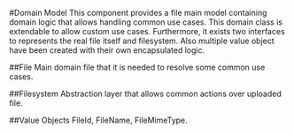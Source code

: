#Domain Model
This component provides a file main model containing domain logic that allows handling common use cases. This domain 
class is extendable to allow custom use cases. Furthermore, it exists two interfaces to represents the real file itself
and filesystem. Also multiple value object have been created with their own encapsulated logic.
 
##File
Main domain file that it is needed to resolve some common use cases.

##Filesystem
Abstraction layer that allows common actions over uploaded file.

##Value Objects
FileId, FileName, FileMimeType.
